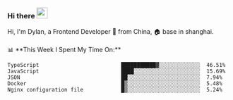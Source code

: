 ### Hi there <img src="https://media.giphy.com/media/hvRJCLFzcasrR4ia7z/giphy.gif" width="25px">

<!-- ![visitors](https://visitor-badge.glitch.me/badge?page_id=dislfyer.dislfyer) --!>

Hi, I'm Dylan, a Frontend Developer 🚀 from China, 🏠 base in shanghai.
<br/>
<br/>

📊 **This Week I Spent My Time On:**


<!--START_SECTION:waka-->

```text
TypeScript                          ███████████▓░░░░░░░░░░░░░  46.51%
JavaScript                          ████░░░░░░░░░░░░░░░░░░░░░  15.69%
JSON                                ██░░░░░░░░░░░░░░░░░░░░░░░  7.94%
Docker                              █▒░░░░░░░░░░░░░░░░░░░░░░░  5.48%
Nginx configuration file            █▒░░░░░░░░░░░░░░░░░░░░░░░  5.24%
```

<!--END_SECTION:waka-->

<!--
**About Me:**
 -->
